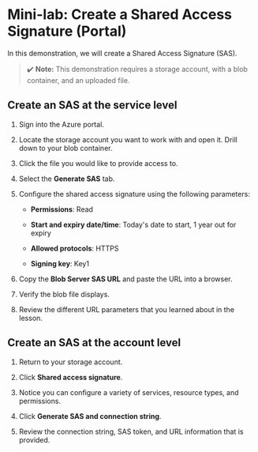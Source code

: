 # Mini-lab: Create a Shared Access Signature (Portal)

In this demonstration, we will create a Shared Access Signature (SAS).

>:heavy_check_mark: **Note:** This demonstration requires a storage account, with a blob container, and an uploaded file. 

## Create an SAS at the service level

1. Sign into the Azure portal.

2. Locate the storage account you want to work with and open it. Drill down to your blob container.

3. Click the file you would like to provide access to.

4. Select the **Generate SAS** tab.

5. Configure the shared access signature using the following parameters:

   * **Permissions**: Read

   * **Start and expiry date/time**: Today's date to start, 1 year out for expiry

   * **Allowed protocols**: HTTPS

   * **Signing key**: Key1

6. Copy the **Blob Server SAS URL** and paste the URL into a browser.

7. Verify the blob file displays.

8. Review the different URL parameters that you learned about in the lesson. 

## Create an SAS at the account level

1. Return to your storage account.

2. Click **Shared access signature**.

3. Notice you can configure a variety of services, resource types, and permissions. 

4. Click **Generate SAS and connection string**.

5. Review the connection string, SAS token, and URL information that is provided. 